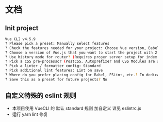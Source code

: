 # 文档

## Init project
```sh
Vue CLI v4.5.9
? Please pick a preset: Manually select features
? Check the features needed for your project: Choose Vue version, Babel, Router, Vuex, CSS Pre-processors, Linter
? Choose a version of Vue.js that you want to start the project with 2.x
? Use history mode for router? (Requires proper server setup for index fallback in production) Yes
? Pick a CSS pre-processor (PostCSS, Autoprefixer and CSS Modules are supported by default): Less
? Pick a linter / formatter config: Standard
? Pick additional lint features: Lint on save
? Where do you prefer placing config for Babel, ESLint, etc.? In dedicated config files
? Save this as a preset for future projects? No
```
## 自定义特殊的 eslint 规则
- 本项目使用 VueCLI 的 默认 standard 规则 加自定义  详见 eslintrc.js
- 运行 yarn lint 修复